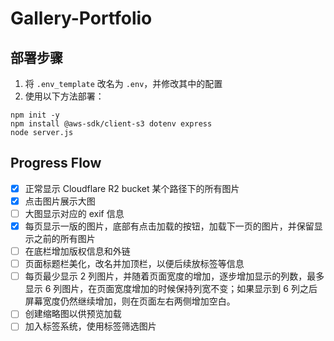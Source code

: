 # Gallery-Portfolio

## 部署步骤

1. 将 `.env_template` 改名为 `.env`，并修改其中的配置
2. 使用以下方法部署：

```console
npm init -y
npm install @aws-sdk/client-s3 dotenv express
node server.js
```

## Progress Flow

- [x] 正常显示 Cloudflare R2 bucket 某个路径下的所有图片
- [x] 点击图片展示大图
- [ ] 大图显示对应的 exif 信息
- [x] 每页显示一版的图片，底部有点击加载的按钮，加载下一页的图片，并保留显示之前的所有图片
- [ ] 在底栏增加版权信息和外链
- [ ] 页面标题栏美化，改名并加顶栏，以便后续放标签等信息
- [ ] 每页最少显示 2 列图片，并随着页面宽度的增加，逐步增加显示的列数，最多显示 6 列图片，在页面宽度增加的时候保持列宽不变；如果显示到 6 列之后屏幕宽度仍然继续增加，则在页面左右两侧增加空白。
- [ ] 创建缩略图以供预览加载
- [ ] 加入标签系统，使用标签筛选图片
